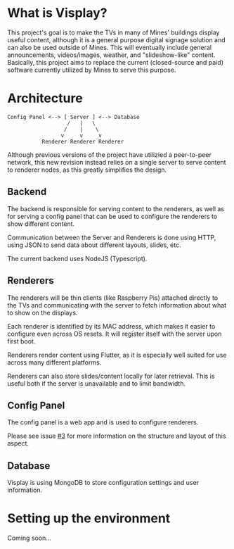 # What is Visplay?

This project's goal is to make the TVs in many of Mines' buildings display useful content, although it is a general purpose digital signage solution and can also be used outside of Mines. This will eventually include general announcements, videos/images, weather, and "slideshow-like" content. Basically, this project aims to replace the current (closed-source and paid) software currently utilized by Mines to serve this purpose.

# Architecture

```
Config Panel <--> [ Server ] <--> Database
                   /   |   \
                  /    |    \
                 v     v     v
           Renderer Renderer Renderer
```

Although previous versions of the project have utilizied a peer-to-peer network, this new revision instead relies on a single server to serve content to renderer nodes, as this greatly simplifies the design. 

## Backend

The backend is responsible for serving content to the renderers, as well as for serving a config panel that can be used to configure the renderers to show different content.

Communication between the Server and Renderers is done using HTTP, using JSON to send data about different layouts, slides, etc.

The current backend uses NodeJS (Typescript).

## Renderers
The renderers will be thin clients (like Raspberry Pis) attached directly to the TVs and communicating with the server to fetch information about what to show on the displays.

Each renderer is identified by its MAC address, which makes it easier to configure even across OS resets. It will register itself with the server upon first boot.

Renderers render content using Flutter, as it is especially well suited for use across many different platforms.

Renderers can also store slides/content locally for later retrieval. This is useful both if the server is unavailable and to limit bandwidth.

## Config Panel
The config panel is a web app and is used to configure renderers. 

Please see issue [#3](https://github.com/ColoradoSchoolOfMines/visplay-v2/issues/3) for more information on the structure and layout of this aspect.

## Database
Visplay is using MongoDB to store configuration settings and user information.

# Setting up the environment
Coming soon...

